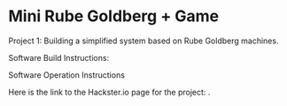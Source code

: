 # Mini Rube Goldberg + Game 

Project 1: Building a simplified system based on Rube Goldberg machines. 

Software Build Instructions:

Software Operation Instructions

Here is the link to the Hackster.io page for the project: .
